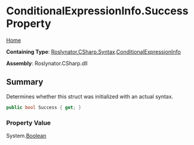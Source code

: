 # ConditionalExpressionInfo\.Success Property

[Home](../../../../../README.md)

**Containing Type**: [Roslynator.CSharp.Syntax](../../README.md)\.[ConditionalExpressionInfo](../README.md)

**Assembly**: Roslynator\.CSharp\.dll

## Summary

Determines whether this struct was initialized with an actual syntax\.

```csharp
public bool Success { get; }
```

### Property Value

System\.[Boolean](https://docs.microsoft.com/en-us/dotnet/api/system.boolean)

